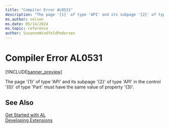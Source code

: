 ```yaml
---
title: "Compiler Error AL0531"
description: "The page '{1}' of type 'API' and its subpage '{2}' of type 'API' in the control '{0}' of type 'Part' must have the same value of property '{3}'."
ms.author: solsen
ms.date: 05/14/2024
ms.topic: reference
author: SusanneWindfeldPedersen
---
```

[//]: # (START>DO_NOT_EDIT)
[//]: # (IMPORTANT:Do not edit any of the content between here and the END>DO_NOT_EDIT.)
[//]: # (Any modifications should be made in the .xml files in the ModernDev repo.)
# Compiler Error AL0531

[!INCLUDE[banner_preview](../includes/banner_preview.md)]

The page '{1}' of type 'API' and its subpage '{2}' of type 'API' in the control '{0}' of type 'Part' must have the same value of property '{3}'.


[//]: # (IMPORTANT: END>DO_NOT_EDIT)
## See Also  
[Get Started with AL](../devenv-get-started.md)  
[Developing Extensions](../devenv-dev-overview.md)  